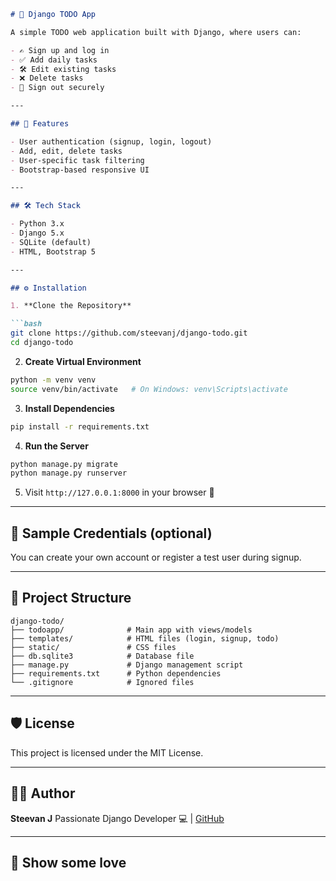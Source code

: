 ````markdown
# 📝 Django TODO App

A simple TODO web application built with Django, where users can:

- ✍️ Sign up and log in
- ✅ Add daily tasks
- 🛠️ Edit existing tasks
- ❌ Delete tasks
- 🔐 Sign out securely

---

## 🚀 Features

- User authentication (signup, login, logout)
- Add, edit, delete tasks
- User-specific task filtering
- Bootstrap-based responsive UI

---

## 🛠️ Tech Stack

- Python 3.x
- Django 5.x
- SQLite (default)
- HTML, Bootstrap 5

---

## ⚙️ Installation

1. **Clone the Repository**

```bash
git clone https://github.com/steevanj/django-todo.git
cd django-todo
````

2. **Create Virtual Environment**

```bash
python -m venv venv
source venv/bin/activate   # On Windows: venv\Scripts\activate
```

3. **Install Dependencies**

```bash
pip install -r requirements.txt
```

4. **Run the Server**

```bash
python manage.py migrate
python manage.py runserver
```

5. Visit `http://127.0.0.1:8000` in your browser 🎉

---

## 🧪 Sample Credentials (optional)

You can create your own account or register a test user during signup.

---

## 📁 Project Structure

```
django-todo/
├── todoapp/              # Main app with views/models
├── templates/            # HTML files (login, signup, todo)
├── static/               # CSS files
├── db.sqlite3            # Database file
├── manage.py             # Django management script
├── requirements.txt      # Python dependencies
└── .gitignore            # Ignored files
```

---

## 🛡️ License

This project is licensed under the MIT License.

---

## 🙋‍♂️ Author

**Steevan J**
Passionate Django Developer 💻 | [GitHub](https://github.com/steevanj)

---

## 🌟 Show some love

